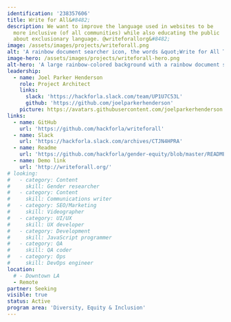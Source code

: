 ```yaml
---
identification: '238357606'
title: Write for All&#8482;
description: We want to improve the language used in websites to be
  more inclusive (of all communities) while also educating the public
  about exclusionary language. @writeforallorg&#8482;
image: /assets/images/projects/writeforall.png
alt: 'A rainbow document searcher icon, the words &quot;Write for All TM&quot;, and a rainbow-like border.'
image-hero: /assets/images/projects/writeforall-hero.png
alt-hero: 'A large rainbow-colored background with a rainbow document searcher icon in the middle.'
leadership:
  - name: Joel Parker Henderson
    role: Project Architect
    links:
      slack: 'https://hackforla.slack.com/team/UP1U7C53L'
      github: 'https://github.com/joelparkerhenderson'
    picture: https://avatars.githubusercontent.com/joelparkerhenderson
links:
  - name: GitHub
    url: 'https://github.com/hackforla/writeforall'
  - name: Slack
    url: 'https://hackforla.slack.com/archives/CTJN4HPRA'
  - name: Readme
    url: 'https://github.com/hackforla/gender-equity/blob/master/README.md'
  - name: Demo link
    url: 'http://writeforall.org/'
# looking:
#   - category: Content
#     skill: Gender researcher
#   - category: Content
#     skill: Communications writer
#   - category: SEO/Marketing
#     skill: Videographer
#   - category: UI/UX
#     skill: UX developer
#   - category: Development
#     skill: JavaScript programmer
#   - category: QA
#     skill: QA coder
#   - category: Ops
#     skill: DevOps engineer
location:
  # - Downtown LA
  - Remote
partner: Seeking
visible: true
status: Active
program area: 'Diversity, Equity & Inclusion'
---
```

